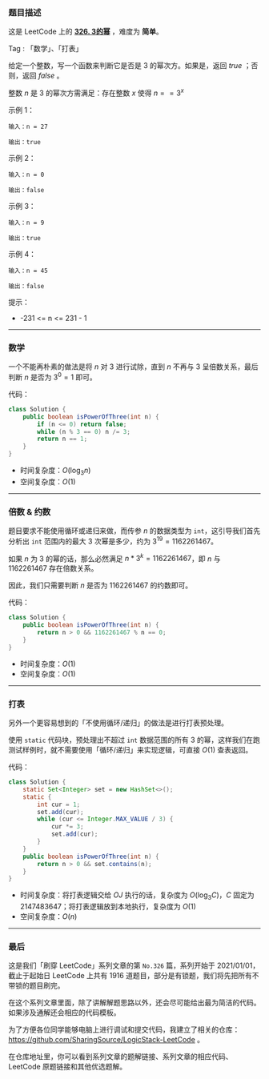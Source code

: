 ### 题目描述

这是 LeetCode 上的 **[326. 3的幂](https://leetcode-cn.com/problems/power-of-three/solution/gong-shui-san-xie-yi-ti-san-jie-shu-xue-8oiip/)** ，难度为 **简单**。

Tag : 「数学」、「打表」

给定一个整数，写一个函数来判断它是否是 $3$ 的幂次方。如果是，返回 $true$ ；否则，返回 $false$ 。

整数 $n$ 是 $3$ 的幂次方需满足：存在整数 $x$ 使得 $n == 3^x$

示例 1：
```
输入：n = 27

输出：true
```
示例 2：
```
输入：n = 0

输出：false
```
示例 3：
```
输入：n = 9

输出：true
```
示例 4：
```
输入：n = 45

输出：false
```

提示：
* -231 <= n <= 231 - 1

---

### 数学

一个不能再朴素的做法是将 $n$ 对 $3$ 进行试除，直到 $n$ 不再与 $3$ 呈倍数关系，最后判断 $n$ 是否为 $3^0 = 1$ 即可。

代码：
```Java
class Solution {
    public boolean isPowerOfThree(int n) {
        if (n <= 0) return false;
        while (n % 3 == 0) n /= 3;
        return n == 1;
    }
}
```
* 时间复杂度：$O(\log_{3}n)$
* 空间复杂度：$O(1)$

---

### 倍数 & 约数

题目要求不能使用循环或递归来做，而传参 $n$ 的数据类型为 `int`，这引导我们首先分析出 `int` 范围内的最大 $3$ 次幂是多少，约为 $3^{19} = 1162261467$。

如果 $n$ 为 $3$ 的幂的话，那么必然满足 $n * 3^k = 1162261467$，即 $n$ 与 $1162261467$ 存在倍数关系。

因此，我们只需要判断 $n$ 是否为 $1162261467$ 的约数即可。

代码：
```Java
class Solution {
    public boolean isPowerOfThree(int n) {
        return n > 0 && 1162261467 % n == 0;
    }
}
```
* 时间复杂度：$O(1)$
* 空间复杂度：$O(1)$


---

### 打表

另外一个更容易想到的「不使用循环/递归」的做法是进行打表预处理。

使用 `static` 代码块，预处理出不超过 `int` 数据范围的所有 $3$ 的幂，这样我们在跑测试样例时，就不需要使用「循环/递归」来实现逻辑，可直接 $O(1)$ 查表返回。

代码：
```Java
class Solution {
    static Set<Integer> set = new HashSet<>();
    static {
        int cur = 1;
        set.add(cur);
        while (cur <= Integer.MAX_VALUE / 3) {
            cur *= 3;
            set.add(cur);
        }
    }
    public boolean isPowerOfThree(int n) {
        return n > 0 && set.contains(n);
    }
}
```
* 时间复杂度：将打表逻辑交给 $OJ$ 执行的话，复杂度为 $O(\log_3{C})$，$C$ 固定为 $2147483647$；将打表逻辑放到本地执行，复杂度为 $O(1)$
* 空间复杂度：$O(n)$

---

### 最后

这是我们「刷穿 LeetCode」系列文章的第 `No.326` 篇，系列开始于 2021/01/01，截止于起始日 LeetCode 上共有 1916 道题目，部分是有锁题，我们将先把所有不带锁的题目刷完。

在这个系列文章里面，除了讲解解题思路以外，还会尽可能给出最为简洁的代码。如果涉及通解还会相应的代码模板。

为了方便各位同学能够电脑上进行调试和提交代码，我建立了相关的仓库：https://github.com/SharingSource/LogicStack-LeetCode 。

在仓库地址里，你可以看到系列文章的题解链接、系列文章的相应代码、LeetCode 原题链接和其他优选题解。

